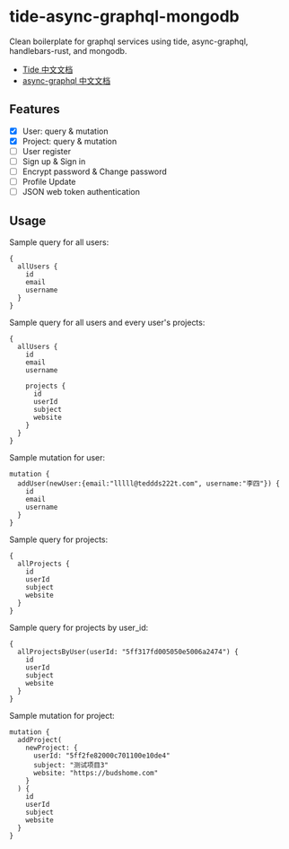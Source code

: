 # tide-async-graphql-mongodb
Clean boilerplate for graphql services using tide, async-graphql, handlebars-rust, and mongodb.

- [Tide 中文文档](https://tide.budshome.com)
- [async-graphql 中文文档](https://async-graphql.budshome.com)

## Features

- [x] User: query & mutation
- [x] Project: query & mutation
- [ ] User register
- [ ] Sign up & Sign in
- [ ] Encrypt password & Change password
- [ ] Profile Update
- [ ] JSON web token authentication

## Usage

Sample query for all users:
```
{
  allUsers {
    id
    email
    username 
  }
}
```

Sample query for all users and every user's projects:
```
{
  allUsers {
    id
    email
    username 
    
    projects {
      id
      userId
      subject
      website
    }
  }
}
```

Sample mutation for user:
```
mutation {
  addUser(newUser:{email:"lllll@teddds222t.com", username:"李四"}) {
    id
    email
    username
  }
}
```

Sample query for projects:
```
{
  allProjects {
    id
    userId
    subject
    website
  }
}
```

Sample query for projects by user_id:
```
{
  allProjectsByUser(userId: "5ff317fd005050e5006a2474") {
    id
    userId
    subject
    website
  }
}
```

Sample mutation for project:
```
mutation {
  addProject(
    newProject: {
      userId: "5ff2fe82000c701100e10de4"
      subject: "测试项目3"
      website: "https://budshome.com"
    }
  ) {
    id
    userId
    subject
    website
  }
}
```
